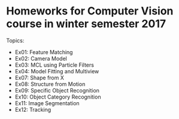 # Homeworks for Computer Vision course in winter semester 2017

Topics:
- Ex01: Feature Matching
- Ex02: Camera Model
- Ex03: MCL using Particle Filters
- Ex04: Model Fitting and Multiview
- Ex07: Shape from X
- Ex08: Structure from Motion
- Ex09: Specific Object Recognition
- Ex10: Object Category Recognition
- Ex11: Image Segmentation
- Ex12: Tracking

